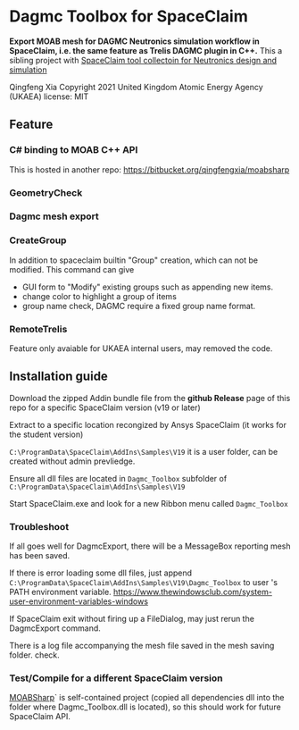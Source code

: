 #  Dagmc Toolbox for SpaceClaim

**Export MOAB mesh for DAGMC Neutronics simulation workflow in SpaceClaim, i.e. the same feature as Trelis DAGMC plugin in C++.**  This a sibling project with [SpaceClaim tool collectoin for Neutronics design and simulation](https://github.com/ukaea/SpaceClaim_API_NeutronicsTools)


Qingfeng Xia
Copyright 2021 United Kingdom Atomic Energy Agency (UKAEA)
license: MIT

## Feature

### C# binding to MOAB C++ API

This is hosted in another repo:  https://bitbucket.org/qingfengxia/moabsharp

### GeometryCheck

### Dagmc mesh export

### CreateGroup
In addition to spaceclaim builtin "Group" creation, which can not be modified.
This command can give
+ GUI form to "Modify" existing groups such as appending new items.
+ change color to highlight a group of items
+ group name check, DAGMC require a fixed group name format.

### RemoteTrelis

Feature only avaiable for UKAEA internal users, may removed the code.


## Installation guide

Download the zipped Addin bundle file from the **github Release** page of this repo for a specific SpaceClaim version (v19 or later)

Extract to a specific location recongized by Ansys SpaceClaim (it works for the student version)

`C:\ProgramData\SpaceClaim\AddIns\Samples\V19` it is a user folder, can be created without admin prevliedge.

Ensure all dll files are located in `Dagmc_Toolbox` subfolder of `C:\ProgramData\SpaceClaim\AddIns\Samples\V19`

Start SpaceClaim.exe and look for a new Ribbon menu called `Dagmc_Toolbox`

### Troubleshoot

If all goes well for DagmcExport, there will be a MessageBox reporting mesh has been saved.

If there is error loading some dll files, just append 
`C:\ProgramData\SpaceClaim\AddIns\Samples\V19\Dagmc_Toolbox` to user 's PATH environment variable.
<https://www.thewindowsclub.com/system-user-environment-variables-windows>

If SpaceClaim exit without firing up a FileDialog, may just rerun the DagmcExport command.

There is a log file accompanying  the mesh file saved in the mesh saving folder. check. 

### Test/Compile for a different SpaceClaim version

[MOABSharp](https://bitbucket.org/qingfengxia/moabsharp)` is self-contained project (copied all dependencies dll into the folder where Dagmc_Toolbox.dll is located), so this should work for future SpaceClaim API.


